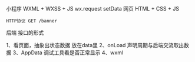 小程序
    WXML + WXSS + JS
    wx.request setData
网页
    HTML + CSS + JS
    
    HTTP协议 GET /banner
后端  接口的形式

1、看页面，抽象出状态数据 放在data里
2、onLoad 声明周期与后端交流取出数据
3、AppData 调试工具看是否正常显示
4、wxml